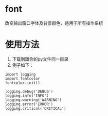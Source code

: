 # font
改变输出窗口字体及背景颜色，适用于所有操作系统

# 使用方法
1. 下载到跟你的py文件同一目录
2. 例子如下：

```
import logging
import fontcolor
fontcolor.init()

logging.debug('DEBUG')
logging.info('INFO')
logging.warning('WARNING')
logging.error('ERROR')
logging.critical('CRITICAL')
```

